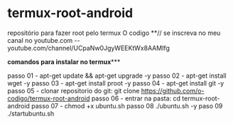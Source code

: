 # termux-root-android
repositório para fazer root pelo termux
O codigo **// se inscreva no meu canal no youtube.com -- youtube.com/channel/UCpaNw0JgyWEEKtWx8AAMIfg

**********************comandos para instalar no termux*************************

passo 01 - apt-get update && apt-get upgrade -y
passo 02 - apt-get install wget -y
passo 03 - apt-get install proot -y
passo 04 - apt-get install git -y
passo 05 - clonar repositorio do git: git clone https://github.com/o-codigo/termux-root-android
passo 06 - entrar na pasta: cd termux-root-android
passo 07 - chmod +x ubuntu.sh
passo 08 ./ubuntu.sh -y
paso 09 ./startubuntu.sh
